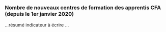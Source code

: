 <h3 class="mb-2">
 Nombre de nouveaux centres de formation des apprentis CFA (depuis le 1er janvier 2020)
</h3>
<p>

...résumé indicateur à écrire ...

</p>
